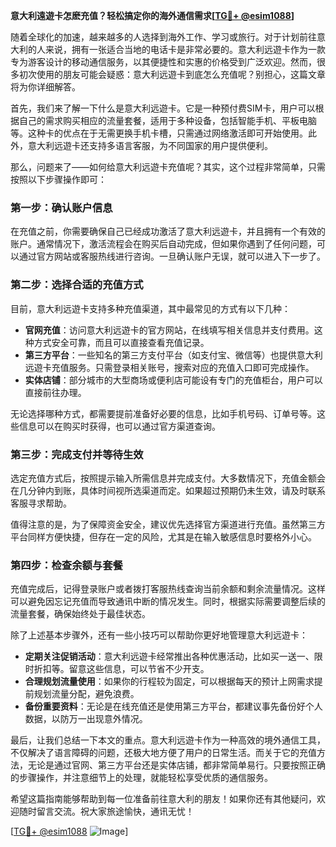 **意大利遠遊卡怎麽充值？轻松搞定你的海外通信需求[[TG💪+ @esim1088](https://t.me/s/esim1088)]**

随着全球化的加速，越来越多的人选择到海外工作、学习或旅行。对于计划前往意大利的人来说，拥有一张适合当地的电话卡是非常必要的。意大利远遊卡作为一款专为游客设计的移动通信服务，以其便捷性和实惠的价格受到广泛欢迎。然而，很多初次使用的朋友可能会疑惑：意大利远遊卡到底怎么充值呢？别担心，这篇文章将为你详细解答。

首先，我们来了解一下什么是意大利远遊卡。它是一种预付费SIM卡，用户可以根据自己的需求购买相应的流量套餐，适用于多种设备，包括智能手机、平板电脑等。这种卡的优点在于无需更换手机卡槽，只需通过网络激活即可开始使用。此外，意大利远遊卡还支持多语言客服，为不同国家的用户提供便利。

那么，问题来了——如何给意大利远遊卡充值呢？其实，这个过程非常简单，只需按照以下步骤操作即可：

### **第一步：确认账户信息**
在充值之前，你需要确保自己已经成功激活了意大利远遊卡，并且拥有一个有效的账户。通常情况下，激活流程会在购买后自动完成，但如果你遇到了任何问题，可以通过官方网站或客服热线进行咨询。一旦确认账户无误，就可以进入下一步了。

### **第二步：选择合适的充值方式**
目前，意大利远遊卡支持多种充值渠道，其中最常见的方式有以下几种：
- **官网充值**：访问意大利远遊卡的官方网站，在线填写相关信息并支付费用。这种方式安全可靠，而且可以直接查看充值记录。
- **第三方平台**：一些知名的第三方支付平台（如支付宝、微信等）也提供意大利远遊卡充值服务。只需登录相关账号，搜索对应的充值入口即可完成操作。
- **实体店铺**：部分城市的大型商场或便利店可能设有专门的充值柜台，用户可以直接前往办理。

无论选择哪种方式，都需要提前准备好必要的信息，比如手机号码、订单号等。这些信息可以在购买时获得，也可以通过官方渠道查询。

### **第三步：完成支付并等待生效**
选定充值方式后，按照提示输入所需信息并完成支付。大多数情况下，充值金额会在几分钟内到账，具体时间视所选渠道而定。如果超过预期仍未生效，请及时联系客服寻求帮助。

值得注意的是，为了保障资金安全，建议优先选择官方渠道进行充值。虽然第三方平台同样方便快捷，但存在一定的风险，尤其是在输入敏感信息时要格外小心。

### **第四步：检查余额与套餐**
充值完成后，记得登录账户或者拨打客服热线查询当前余额和剩余流量情况。这样可以避免因忘记充值而导致通讯中断的情况发生。同时，根据实际需要调整后续的流量套餐，确保始终处于最佳状态。

除了上述基本步骤外，还有一些小技巧可以帮助你更好地管理意大利远遊卡：
- **定期关注促销活动**：意大利远遊卡经常推出各种优惠活动，比如买一送一、限时折扣等。留意这些信息，可以节省不少开支。
- **合理规划流量使用**：如果你的行程较为固定，可以根据每天的预计上网需求提前规划流量分配，避免浪费。
- **备份重要资料**：无论是在线充值还是使用第三方平台，都建议事先备份好个人数据，以防万一出现意外情况。

最后，让我们总结一下本文的重点。意大利远遊卡作为一种高效的境外通信工具，不仅解决了语言障碍的问题，还极大地方便了用户的日常生活。而关于它的充值方法，无论是通过官网、第三方平台还是实体店铺，都非常简单易行。只要按照正确的步骤操作，并注意细节上的处理，就能轻松享受优质的通信服务。

希望这篇指南能够帮助到每一位准备前往意大利的朋友！如果你还有其他疑问，欢迎随时留言交流。祝大家旅途愉快，通讯无忧！

[[TG💪+ @esim1088](https://t.me/s/esim1088) ![Image](https://i.postimg.cc/4NQfJmqS/Snipaste-2025-05-13-00-14-12.png)]